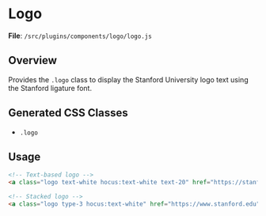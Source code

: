 # Logo

**File**: `/src/plugins/components/logo/logo.js`

## Overview
Provides the `.logo` class to display the Stanford University logo text using the Stanford ligature font.

## Generated CSS Classes
- `.logo`

## Usage
```html
<!-- Text-based logo -->
<a class="logo text-white hocus:text-white text-20" href="https://stanford.edu">Stanford University</a>

<!-- Stacked logo -->
<a class="logo type-3 hocus:text-white" href="https://www.stanford.edu">Stanford<br />University</a>
```
